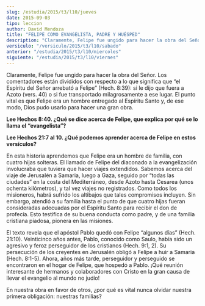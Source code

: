 ```yaml
---
slug: /estudia/2015/t3/l10/jueves
date: 2015-09-03
tipo: leccion
author: David Mendoza
title: "FELIPE COMO EVANGELISTA, PADRE Y HUÉSPED"
description: "Claramente, Felipe fue ungido para hacer la obra del Señor. Los comentadores  están divididos con respecto a lo que significa que “el Espíritu del Señor  arrebató a Felipe” (Hech. 8:39): si le dijo que fuera a Azoto (vers. 40) o si  fue transportado milagrosamente a ese l..."
versiculo: "/versiculo/2015/t3/l10/sabado"
anterior: "/estudia/2015/t3/l10/miercoles"
siguiente: "/estudia/2015/t3/l10/viernes"
---
```


Claramente, Felipe fue ungido para hacer la obra del Señor. Los comentadores están divididos con respecto a lo que significa que “el Espíritu del Señor arrebató a Felipe” (Hech. 8:39): si le dijo que fuera a Azoto (vers. 40) o si fue transportado milagrosamente a ese lugar. El punto vital es que Felipe era un hombre entregado al Espíritu Santo y, de ese modo, Dios pudo usarlo para hacer una gran obra.

**Lee Hechos 8:40. ¿Qué se dice acerca de Felipe, que explica por qué se lo llama el “evangelista”?**

**Lee Hechos 21:7 al 10. ¿Qué podemos aprender acerca de Felipe en estos versículos?**

En esta historia aprendemos que Felipe era un hombre de familia, con cuatro hijas solteras. El llamado de Felipe del diaconado a la evangelización involucraba que tuviera que hacer viajes extendidos. Sabemos acerca del viaje de Jerusalén a Samaria, luego a Gaza, seguido por “todas las ciudades” en la costa del Mediterráneo, desde Azoto hasta Cesarea (unos ochenta kilómetros), y tal vez viajes no registrados. Como todos los misioneros, habrá sufrido los altibajos que tales compromisos incluyen. Sin embargo, atendió a su familia hasta el punto de que cuatro hijas fueran consideradas adecuadas por el Espíritu Santo para recibir el don de profecía. Esto testifica de su buena conducta como padre, y de una familia cristiana piadosa, pionera en las misiones.

El texto revela que el apóstol Pablo quedó con Felipe “algunos días” (Hech. 21:10). Veinticinco años antes, Pablo, conocido como Saulo, había sido un agresivo y feroz perseguidor de los cristianos (Hech. 9:1, 2). Su persecución de los creyentes en Jerusalén obligó a Felipe a huir a Samaria (Hech. 8:1-5). Ahora, años más tarde, perseguidor y perseguido se encontraron en el hogar de Felipe, que hospedó a Pablo. ¡Qué reunión interesante de hermanos y colaboradores con Cristo en la gran causa de llevar el evangelio al mundo no judío!

En nuestra obra en favor de otros, ¿por qué es vital nunca olvidar nuestra primera obligación: nuestras familias?
